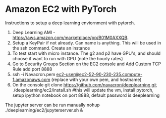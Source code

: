 # Amazon EC2 with PyTorch

Instructions to setup a deep learning enviornment with pytorch. 

1) Deep Learning AMI  - https://aws.amazon.com/marketplace/pp/B01M0AXXQB. 
2) Setup a KeyPair if not already. Can name is anything. This will be used in the ssh command. Create an instance
3) To test start with micro instance. The g2 and p2 have GPU's, and should choose if want to run with GPU (note the hourly rates)
4) Go to Security Groups Section on the EC2 console and Add Custom TCP Rule add port 8888
5) ssh -i Navacron.pem ec2-user@ec2-52-90-230-235.compute-1.amazonaws.com  (replace with your own pem, and hostname)
6) On the console 
	git clone https://github.com/navacron/deeplearning.git
    ./deeplearning/ec2/install.sh  #this will update the vm, install pytorch, setup ipython notebook on port 8888, default password is deeplearning

The jupyter server can be run manually
    nohup ./deeplearning/ec2/jupyterserver.sh & 
